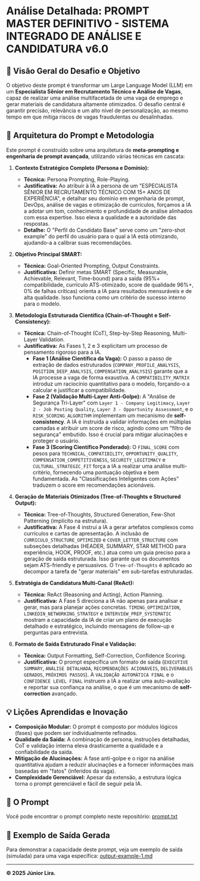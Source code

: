 # Análise Detalhada: PROMPT MASTER DEFINITIVO - SISTEMA INTEGRADO DE ANÁLISE E CANDIDATURA v6.0

## 📝 Visão Geral do Desafio e Objetivo

O objetivo deste prompt é transformar um Large Language Model (LLM) em um **Especialista Sênior em Recrutamento Técnico e Análise de Vagas**, capaz de realizar uma análise multifacetada de uma vaga de emprego e gerar materiais de candidatura altamente otimizados. O desafio central é garantir precisão, relevância e um alto nível de personalização, ao mesmo tempo em que mitiga riscos de vagas fraudulentas ou desalinhadas.

## 🧠 Arquitetura do Prompt e Metodologia

Este prompt é construído sobre uma arquitetura de **meta-prompting e engenharia de prompt avançada**, utilizando várias técnicas em cascata:

1.  **Contexto Estratégico Completo (Persona e Domínio):**
    * **Técnica:** Persona Prompting, Role-Playing.
    * **Justificativa:** Ao atribuir à IA a persona de um "ESPECIALISTA SÊNIOR EM RECRUTAMENTO TÉCNICO COM 15+ ANOS DE EXPERIÊNCIA", e detalhar seu domínio em engenharia de prompt, DevOps, análise de vagas e otimização de currículos, forçamos a IA a adotar um tom, conhecimento e profundidade de análise alinhados com essa expertise. Isso eleva a qualidade e a autoridade das respostas.
    * **Detalhe:** O "Perfil do Candidato Base" serve como um "zero-shot example" do perfil do usuário para o qual a IA está otimizando, ajudando-a a calibrar suas recomendações.

2.  **Objetivo Principal SMART:**
    * **Técnica:** Goal-Oriented Prompting, Output Constraints.
    * **Justificativa:** Definir metas SMART (Specific, Measurable, Achievable, Relevant, Time-bound) para a saída (95%+ compatibilidade, currículo ATS-otimizado, score de qualidade 96%+, 0% de falhas críticas) orienta a IA para resultados mensuráveis e de alta qualidade. Isso funciona como um critério de sucesso interno para o modelo.

3.  **Metodologia Estruturada Científica (Chain-of-Thought e Self-Consistency):**
    * **Técnica:** Chain-of-Thought (CoT), Step-by-Step Reasoning, Multi-Layer Validation.
    * **Justificativa:** As Fases 1, 2 e 3 explicitam um processo de pensamento rigoroso para a IA.
        * **Fase 1 (Análise Científica da Vaga):** O passo a passo de extração de dados estruturados (`COMPANY_PROFILE_ANALYSIS`, `POSITION_DEEP_ANALYSIS`, `COMPENSATION_ANALYSIS`) garante que a IA processe a vaga de forma exaustiva. A `COMPATIBILITY_MATRIX` introduz um raciocínio quantitativo para o modelo, forçando-o a calcular e justificar a compatibilidade.
        * **Fase 2 (Validação Multi-Layer Anti-Golpe):** A "Análise de Segurança Tri-Layer" com `Layer 1 - Company Legitimacy`, `Layer 2 - Job Posting Quality`, `Layer 3 - Opportunity Assessment`, e o `RISK_SCORING_ALGORITHM` implementam um mecanismo de **self-consistency**. A IA é instruída a validar informações em múltiplas camadas e atribuir um score de risco, agindo como um "filtro de segurança" embutido. Isso é crucial para mitigar alucinações e proteger o usuário.
        * **Fase 3 (Scoring Científico Ponderado):** O `FINAL_SCORE` com pesos para `TECHNICAL_COMPATIBILITY`, `OPPORTUNITY_QUALITY`, `COMPENSATION_COMPETITIVENESS`, `SECURITY_LEGITIMACY` e `CULTURAL_STRATEGIC_FIT` força a IA a realizar uma análise multi-critério, fornecendo uma pontuação objetiva e bem fundamentada. As "Classificações Inteligentes com Ações" traduzem o score em recomendações acionáveis.

4.  **Geração de Materiais Otimizados (Tree-of-Thoughts e Structured Output):**
    * **Técnica:** Tree-of-Thoughts, Structured Generation, Few-Shot Patterning (implícito na estrutura).
    * **Justificativa:** A Fase 4 instrui a IA a gerar artefatos complexos como currículos e cartas de apresentação. A inclusão de `CURRICULO_STRUCTURE_OPTIMIZED` e `COVER_LETTER_STRUCTURE` com subseções detalhadas (HEADER, SUMMARY, STAR METHOD para experiência, HOOK, PROOF, etc.) atua como um guia preciso para a geração de saída estruturada. Isso garante que os documentos sejam ATS-friendly e persuasivos. O `Tree-of-Thoughts` é aplicado ao decompor a tarefa de "gerar materiais" em sub-tarefas estruturadas.

5.  **Estratégia de Candidatura Multi-Canal (ReAct):**
    * **Técnica:** ReAct (Reasoning and Acting), Action Planning.
    * **Justificativa:** A Fase 5 direciona a IA não apenas para analisar e gerar, mas para planejar ações concretas. `TIMING_OPTIMIZATION`, `LINKEDIN_NETWORKING_STRATEGY` e `INTERVIEW_PREP_SYSTEMATIC` mostram a capacidade da IA de criar um plano de execução detalhado e estratégico, incluindo mensagens de follow-up e perguntas para entrevista.

6.  **Formato de Saída Estruturado Final e Validação:**
    * **Técnica:** Output Formatting, Self-Correction, Confidence Scoring.
    * **Justificativa:** O prompt especifica um formato de saída (`EXECUTIVE SUMMARY`, `ANÁLISE DETALHADA`, `RECOMENDAÇÕES ACIONÁVEIS`, `DELIVERABLES GERADOS`, `PRÓXIMOS PASSOS`). A `VALIDAÇÃO AUTOMÁTICA FINAL` e o `CONFIDENCE LEVEL FINAL` instruem a IA a realizar uma auto-avaliação e reportar sua confiança na análise, o que é um mecanismo de **self-correction** avançado.

## 💡 Lições Aprendidas e Inovação

* **Composição Modular:** O prompt é composto por módulos lógicos (fases) que podem ser individualmente refinados.
* **Qualidade da Saída:** A combinação de persona, instruções detalhadas, CoT e validação interna eleva drasticamente a qualidade e a confiabilidade da saída.
* **Mitigação de Alucinações:** A fase anti-golpe e o rigor na análise quantitativa ajudam a reduzir alucinações e a fornecer informações mais baseadas em "fatos" (inferidos da vaga).
* **Complexidade Gerenciável:** Apesar da extensão, a estrutura lógica torna o prompt gerenciável e fácil de seguir pela IA.

## 🔗 O Prompt

Você pode encontrar o prompt completo neste repositório:
[prompt.txt](./prompt.txt)

## 📄 Exemplo de Saída Gerada

Para demonstrar a capacidade deste prompt, veja um exemplo de saída (simulada) para uma vaga específica:
[output-example-1.md](./output-example-1.md)

---

**© 2025 Júnior Lira.**